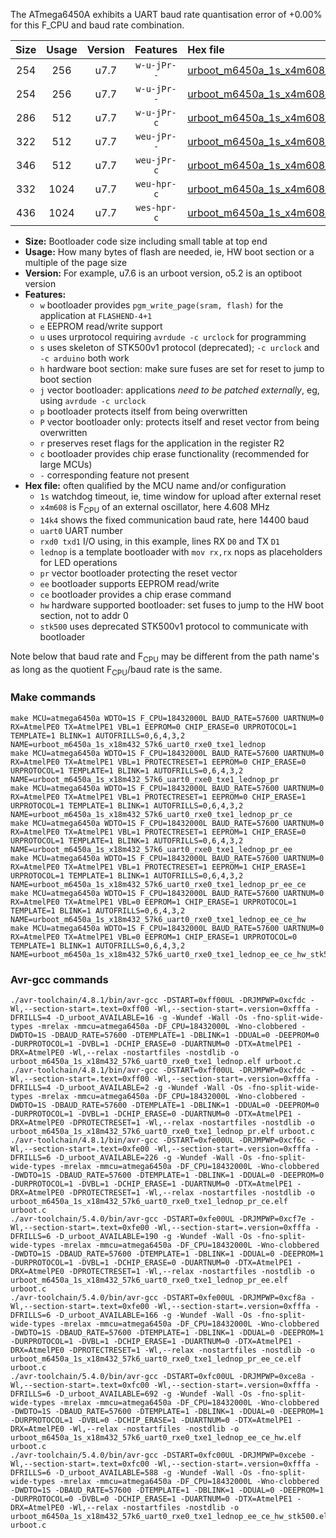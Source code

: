 The ATmega6450A exhibits a UART baud rate quantisation error of +0.00% for this F_CPU and baud rate combination.

|Size|Usage|Version|Features|Hex file|
|:-:|:-:|:-:|:-:|:--|
|254|256|u7.7|`w-u-jPr--`|[urboot_m6450a_1s_x4m608_14k4_uart0_rxe0_txe1_lednop.hex](https://raw.githubusercontent.com/stefanrueger/urboot.hex/main/u7.7/mcus/atmega6450a/watchdog_1_s/external_oscillator_x/%2B4m608000_hz/%2B%2B14k4_baud/uart0_rxe0_txe1/lednop/urboot_m6450a_1s_x4m608_14k4_uart0_rxe0_txe1_lednop.hex)|
|254|256|u7.7|`w-u-jPr--`|[urboot_m6450a_1s_x4m608_14k4_uart0_rxe0_txe1_lednop_pr.hex](https://raw.githubusercontent.com/stefanrueger/urboot.hex/main/u7.7/mcus/atmega6450a/watchdog_1_s/external_oscillator_x/%2B4m608000_hz/%2B%2B14k4_baud/uart0_rxe0_txe1/lednop/urboot_m6450a_1s_x4m608_14k4_uart0_rxe0_txe1_lednop_pr.hex)|
|286|512|u7.7|`w-u-jPr-c`|[urboot_m6450a_1s_x4m608_14k4_uart0_rxe0_txe1_lednop_pr_ce.hex](https://raw.githubusercontent.com/stefanrueger/urboot.hex/main/u7.7/mcus/atmega6450a/watchdog_1_s/external_oscillator_x/%2B4m608000_hz/%2B%2B14k4_baud/uart0_rxe0_txe1/lednop/urboot_m6450a_1s_x4m608_14k4_uart0_rxe0_txe1_lednop_pr_ce.hex)|
|322|512|u7.7|`weu-jPr--`|[urboot_m6450a_1s_x4m608_14k4_uart0_rxe0_txe1_lednop_pr_ee.hex](https://raw.githubusercontent.com/stefanrueger/urboot.hex/main/u7.7/mcus/atmega6450a/watchdog_1_s/external_oscillator_x/%2B4m608000_hz/%2B%2B14k4_baud/uart0_rxe0_txe1/lednop/urboot_m6450a_1s_x4m608_14k4_uart0_rxe0_txe1_lednop_pr_ee.hex)|
|346|512|u7.7|`weu-jPr-c`|[urboot_m6450a_1s_x4m608_14k4_uart0_rxe0_txe1_lednop_pr_ee_ce.hex](https://raw.githubusercontent.com/stefanrueger/urboot.hex/main/u7.7/mcus/atmega6450a/watchdog_1_s/external_oscillator_x/%2B4m608000_hz/%2B%2B14k4_baud/uart0_rxe0_txe1/lednop/urboot_m6450a_1s_x4m608_14k4_uart0_rxe0_txe1_lednop_pr_ee_ce.hex)|
|332|1024|u7.7|`weu-hpr-c`|[urboot_m6450a_1s_x4m608_14k4_uart0_rxe0_txe1_lednop_ee_ce_hw.hex](https://raw.githubusercontent.com/stefanrueger/urboot.hex/main/u7.7/mcus/atmega6450a/watchdog_1_s/external_oscillator_x/%2B4m608000_hz/%2B%2B14k4_baud/uart0_rxe0_txe1/lednop/urboot_m6450a_1s_x4m608_14k4_uart0_rxe0_txe1_lednop_ee_ce_hw.hex)|
|436|1024|u7.7|`wes-hpr-c`|[urboot_m6450a_1s_x4m608_14k4_uart0_rxe0_txe1_lednop_ee_ce_hw_stk500.hex](https://raw.githubusercontent.com/stefanrueger/urboot.hex/main/u7.7/mcus/atmega6450a/watchdog_1_s/external_oscillator_x/%2B4m608000_hz/%2B%2B14k4_baud/uart0_rxe0_txe1/lednop/urboot_m6450a_1s_x4m608_14k4_uart0_rxe0_txe1_lednop_ee_ce_hw_stk500.hex)|

- **Size:** Bootloader code size including small table at top end
- **Usage:** How many bytes of flash are needed, ie, HW boot section or a multiple of the page size
- **Version:** For example, u7.6 is an urboot version, o5.2 is an optiboot version
- **Features:**
  + `w` bootloader provides `pgm_write_page(sram, flash)` for the application at `FLASHEND-4+1`
  + `e` EEPROM read/write support
  + `u` uses urprotocol requiring `avrdude -c urclock` for programming
  + `s` uses skeleton of STK500v1 protocol (deprecated); `-c urclock` and `-c arduino` both work
  + `h` hardware boot section: make sure fuses are set for reset to jump to boot section
  + `j` vector bootloader: applications *need to be patched externally*, eg, using `avrdude -c urclock`
  + `p` bootloader protects itself from being overwritten
  + `P` vector bootloader only: protects itself and reset vector from being overwritten
  + `r` preserves reset flags for the application in the register R2
  + `c` bootloader provides chip erase functionality (recommended for large MCUs)
  + `-` corresponding feature not present
- **Hex file:** often qualified by the MCU name and/or configuration
  + `1s` watchdog timeout, ie, time window for upload after external reset
  + `x4m608` is F<sub>CPU</sub> of an external oscillator, here 4.608 MHz
  + `14k4` shows the fixed communication baud rate, here 14400 baud
  + `uart0` UART number
  + `rxd0 txd1` I/O using, in this example, lines RX `D0` and TX `D1`
  + `lednop` is a template bootloader with `mov rx,rx` nops as placeholders for LED operations
  + `pr` vector bootloader protecting the reset vector
  + `ee` bootloader supports EEPROM read/write
  + `ce` bootloader provides a chip erase command
  + `hw` hardware supported bootloader: set fuses to jump to the HW boot section, not to addr 0
  + `stk500` uses deprecated STK500v1 protocol to communicate with bootloader


Note below that baud rate and F<sub>CPU</sub> may be different from the path name's as long as the quotient F<sub>CPU</sub>/baud rate is the same.

### Make commands
```
make MCU=atmega6450a WDTO=1S F_CPU=18432000L BAUD_RATE=57600 UARTNUM=0 RX=AtmelPE0 TX=AtmelPE1 VBL=1 EEPROM=0 CHIP_ERASE=0 URPROTOCOL=1 TEMPLATE=1 BLINK=1 AUTOFRILLS=0,6,4,3,2 NAME=urboot_m6450a_1s_x18m432_57k6_uart0_rxe0_txe1_lednop
make MCU=atmega6450a WDTO=1S F_CPU=18432000L BAUD_RATE=57600 UARTNUM=0 RX=AtmelPE0 TX=AtmelPE1 VBL=1 PROTECTRESET=1 EEPROM=0 CHIP_ERASE=0 URPROTOCOL=1 TEMPLATE=1 BLINK=1 AUTOFRILLS=0,6,4,3,2 NAME=urboot_m6450a_1s_x18m432_57k6_uart0_rxe0_txe1_lednop_pr
make MCU=atmega6450a WDTO=1S F_CPU=18432000L BAUD_RATE=57600 UARTNUM=0 RX=AtmelPE0 TX=AtmelPE1 VBL=1 PROTECTRESET=1 EEPROM=0 CHIP_ERASE=1 URPROTOCOL=1 TEMPLATE=1 BLINK=1 AUTOFRILLS=0,6,4,3,2 NAME=urboot_m6450a_1s_x18m432_57k6_uart0_rxe0_txe1_lednop_pr_ce
make MCU=atmega6450a WDTO=1S F_CPU=18432000L BAUD_RATE=57600 UARTNUM=0 RX=AtmelPE0 TX=AtmelPE1 VBL=1 PROTECTRESET=1 EEPROM=1 CHIP_ERASE=0 URPROTOCOL=1 TEMPLATE=1 BLINK=1 AUTOFRILLS=0,6,4,3,2 NAME=urboot_m6450a_1s_x18m432_57k6_uart0_rxe0_txe1_lednop_pr_ee
make MCU=atmega6450a WDTO=1S F_CPU=18432000L BAUD_RATE=57600 UARTNUM=0 RX=AtmelPE0 TX=AtmelPE1 VBL=1 PROTECTRESET=1 EEPROM=1 CHIP_ERASE=1 URPROTOCOL=1 TEMPLATE=1 BLINK=1 AUTOFRILLS=0,6,4,3,2 NAME=urboot_m6450a_1s_x18m432_57k6_uart0_rxe0_txe1_lednop_pr_ee_ce
make MCU=atmega6450a WDTO=1S F_CPU=18432000L BAUD_RATE=57600 UARTNUM=0 RX=AtmelPE0 TX=AtmelPE1 VBL=0 EEPROM=1 CHIP_ERASE=1 URPROTOCOL=1 TEMPLATE=1 BLINK=1 AUTOFRILLS=0,6,4,3,2 NAME=urboot_m6450a_1s_x18m432_57k6_uart0_rxe0_txe1_lednop_ee_ce_hw
make MCU=atmega6450a WDTO=1S F_CPU=18432000L BAUD_RATE=57600 UARTNUM=0 RX=AtmelPE0 TX=AtmelPE1 VBL=0 EEPROM=1 CHIP_ERASE=1 URPROTOCOL=0 TEMPLATE=1 BLINK=1 AUTOFRILLS=0,6,4,3,2 NAME=urboot_m6450a_1s_x18m432_57k6_uart0_rxe0_txe1_lednop_ee_ce_hw_stk500
```

### Avr-gcc commands
```
./avr-toolchain/4.8.1/bin/avr-gcc -DSTART=0xff00UL -DRJMPWP=0xcfdc -Wl,--section-start=.text=0xff00 -Wl,--section-start=.version=0xfffa -DFRILLS=4 -D_urboot_AVAILABLE=16 -g -Wundef -Wall -Os -fno-split-wide-types -mrelax -mmcu=atmega6450a -DF_CPU=18432000L -Wno-clobbered -DWDTO=1S -DBAUD_RATE=57600 -DTEMPLATE=1 -DBLINK=1 -DDUAL=0 -DEEPROM=0 -DURPROTOCOL=1 -DVBL=1 -DCHIP_ERASE=0 -DUARTNUM=0 -DTX=AtmelPE1 -DRX=AtmelPE0 -Wl,--relax -nostartfiles -nostdlib -o urboot_m6450a_1s_x18m432_57k6_uart0_rxe0_txe1_lednop.elf urboot.c
./avr-toolchain/4.8.1/bin/avr-gcc -DSTART=0xff00UL -DRJMPWP=0xcfdc -Wl,--section-start=.text=0xff00 -Wl,--section-start=.version=0xfffa -DFRILLS=4 -D_urboot_AVAILABLE=2 -g -Wundef -Wall -Os -fno-split-wide-types -mrelax -mmcu=atmega6450a -DF_CPU=18432000L -Wno-clobbered -DWDTO=1S -DBAUD_RATE=57600 -DTEMPLATE=1 -DBLINK=1 -DDUAL=0 -DEEPROM=0 -DURPROTOCOL=1 -DVBL=1 -DCHIP_ERASE=0 -DUARTNUM=0 -DTX=AtmelPE1 -DRX=AtmelPE0 -DPROTECTRESET=1 -Wl,--relax -nostartfiles -nostdlib -o urboot_m6450a_1s_x18m432_57k6_uart0_rxe0_txe1_lednop_pr.elf urboot.c
./avr-toolchain/4.8.1/bin/avr-gcc -DSTART=0xfe00UL -DRJMPWP=0xcf6c -Wl,--section-start=.text=0xfe00 -Wl,--section-start=.version=0xfffa -DFRILLS=6 -D_urboot_AVAILABLE=226 -g -Wundef -Wall -Os -fno-split-wide-types -mrelax -mmcu=atmega6450a -DF_CPU=18432000L -Wno-clobbered -DWDTO=1S -DBAUD_RATE=57600 -DTEMPLATE=1 -DBLINK=1 -DDUAL=0 -DEEPROM=0 -DURPROTOCOL=1 -DVBL=1 -DCHIP_ERASE=1 -DUARTNUM=0 -DTX=AtmelPE1 -DRX=AtmelPE0 -DPROTECTRESET=1 -Wl,--relax -nostartfiles -nostdlib -o urboot_m6450a_1s_x18m432_57k6_uart0_rxe0_txe1_lednop_pr_ce.elf urboot.c
./avr-toolchain/5.4.0/bin/avr-gcc -DSTART=0xfe00UL -DRJMPWP=0xcf7e -Wl,--section-start=.text=0xfe00 -Wl,--section-start=.version=0xfffa -DFRILLS=6 -D_urboot_AVAILABLE=190 -g -Wundef -Wall -Os -fno-split-wide-types -mrelax -mmcu=atmega6450a -DF_CPU=18432000L -Wno-clobbered -DWDTO=1S -DBAUD_RATE=57600 -DTEMPLATE=1 -DBLINK=1 -DDUAL=0 -DEEPROM=1 -DURPROTOCOL=1 -DVBL=1 -DCHIP_ERASE=0 -DUARTNUM=0 -DTX=AtmelPE1 -DRX=AtmelPE0 -DPROTECTRESET=1 -Wl,--relax -nostartfiles -nostdlib -o urboot_m6450a_1s_x18m432_57k6_uart0_rxe0_txe1_lednop_pr_ee.elf urboot.c
./avr-toolchain/5.4.0/bin/avr-gcc -DSTART=0xfe00UL -DRJMPWP=0xcf8a -Wl,--section-start=.text=0xfe00 -Wl,--section-start=.version=0xfffa -DFRILLS=6 -D_urboot_AVAILABLE=166 -g -Wundef -Wall -Os -fno-split-wide-types -mrelax -mmcu=atmega6450a -DF_CPU=18432000L -Wno-clobbered -DWDTO=1S -DBAUD_RATE=57600 -DTEMPLATE=1 -DBLINK=1 -DDUAL=0 -DEEPROM=1 -DURPROTOCOL=1 -DVBL=1 -DCHIP_ERASE=1 -DUARTNUM=0 -DTX=AtmelPE1 -DRX=AtmelPE0 -DPROTECTRESET=1 -Wl,--relax -nostartfiles -nostdlib -o urboot_m6450a_1s_x18m432_57k6_uart0_rxe0_txe1_lednop_pr_ee_ce.elf urboot.c
./avr-toolchain/5.4.0/bin/avr-gcc -DSTART=0xfc00UL -DRJMPWP=0xce8a -Wl,--section-start=.text=0xfc00 -Wl,--section-start=.version=0xfffa -DFRILLS=6 -D_urboot_AVAILABLE=692 -g -Wundef -Wall -Os -fno-split-wide-types -mrelax -mmcu=atmega6450a -DF_CPU=18432000L -Wno-clobbered -DWDTO=1S -DBAUD_RATE=57600 -DTEMPLATE=1 -DBLINK=1 -DDUAL=0 -DEEPROM=1 -DURPROTOCOL=1 -DVBL=0 -DCHIP_ERASE=1 -DUARTNUM=0 -DTX=AtmelPE1 -DRX=AtmelPE0 -Wl,--relax -nostartfiles -nostdlib -o urboot_m6450a_1s_x18m432_57k6_uart0_rxe0_txe1_lednop_ee_ce_hw.elf urboot.c
./avr-toolchain/5.4.0/bin/avr-gcc -DSTART=0xfc00UL -DRJMPWP=0xcebe -Wl,--section-start=.text=0xfc00 -Wl,--section-start=.version=0xfffa -DFRILLS=6 -D_urboot_AVAILABLE=588 -g -Wundef -Wall -Os -fno-split-wide-types -mrelax -mmcu=atmega6450a -DF_CPU=18432000L -Wno-clobbered -DWDTO=1S -DBAUD_RATE=57600 -DTEMPLATE=1 -DBLINK=1 -DDUAL=0 -DEEPROM=1 -DURPROTOCOL=0 -DVBL=0 -DCHIP_ERASE=1 -DUARTNUM=0 -DTX=AtmelPE1 -DRX=AtmelPE0 -Wl,--relax -nostartfiles -nostdlib -o urboot_m6450a_1s_x18m432_57k6_uart0_rxe0_txe1_lednop_ee_ce_hw_stk500.elf urboot.c
```

